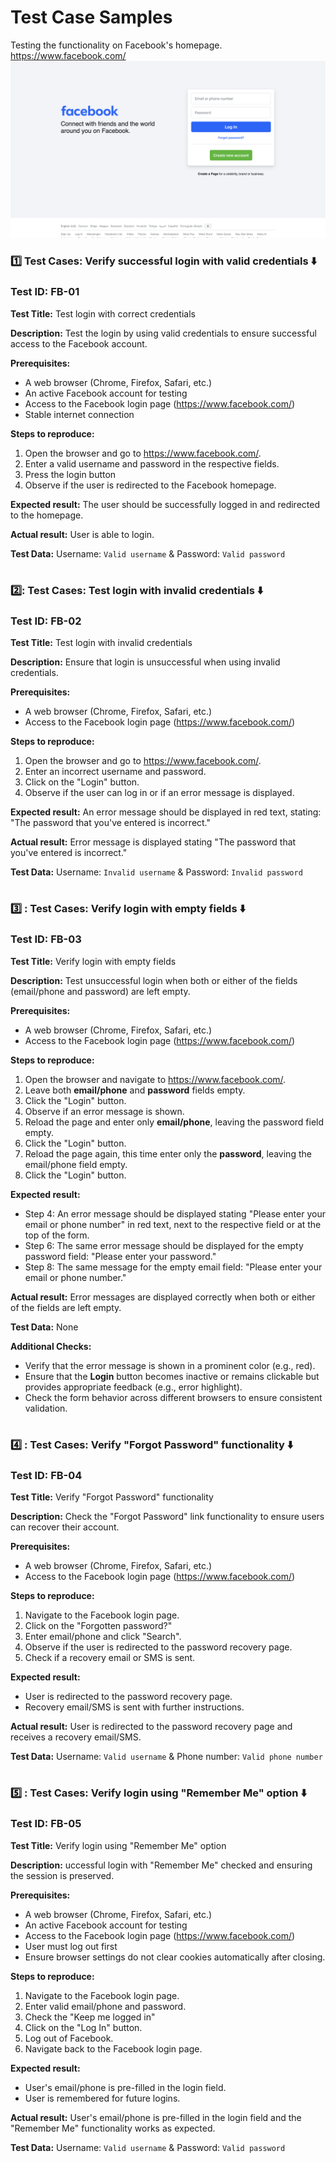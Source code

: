 # Test Case Samples
Testing the functionality on Facebook's homepage. https://www.facebook.com/
![Facebook Login Screenshot](https://github.com/GrayWing100/Manual-QA-Testing/blob/main/pictures/Facebook.png)

### :one: Test Cases: Verify successful login with valid credentials :arrow_down:

### Test ID: FB-01

**Test Title:** Test login with correct credentials

**Description:** Test the login by using valid credentials to ensure successful access to the Facebook account.

**Prerequisites:** 
- A web browser (Chrome, Firefox, Safari, etc.)
- An active Facebook account for testing
- Access to the Facebook login page (https://www.facebook.com/)
- Stable internet connection

**Steps to reproduce:**
1. Open the browser and go to https://www.facebook.com/.
2. Enter a valid username and password in the respective fields.
3. Press the login button
4. Observe if the user is redirected to the Facebook homepage.

**Expected result:** The user should be successfully logged in and redirected to the homepage.

**Actual result:** User is able to login.

**Test Data:** Username: `Valid username` & Password: `Valid password`

#


### 2️⃣: Test Cases: Test login with invalid credentials :arrow_down:

### Test ID: FB-02

**Test Title:** Test login with invalid credentials

**Description:** Ensure that login is unsuccessful when using invalid credentials.

**Prerequisites:** 
- A web browser (Chrome, Firefox, Safari, etc.)
- Access to the Facebook login page (https://www.facebook.com/)

**Steps to reproduce:**
1. Open the browser and go to https://www.facebook.com/.
2. Enter an incorrect username and password.
3. Click on the "Login" button.
4. Observe if the user can log in or if an error message is displayed.

**Expected result:** An error message should be displayed in red text, stating: "The password that you've entered is incorrect."

**Actual result:** Error message is displayed stating "The password that you've entered is incorrect."

**Test Data:** Username: `Invalid username` & Password: `Invalid password`

#


### 3️⃣ : Test Cases: Verify login with empty fields :arrow_down:

### Test ID: FB-03

**Test Title:** Verify login with empty fields

**Description:** Test unsuccessful login when both or either of the fields (email/phone and password) are left empty.

**Prerequisites:** 
- A web browser (Chrome, Firefox, Safari, etc.)
- Access to the Facebook login page (https://www.facebook.com/)

**Steps to reproduce:**
1. Open the browser and navigate to https://www.facebook.com/.
2. Leave both **email/phone** and **password** fields empty.
3. Click the "Login" button.
4. Observe if an error message is shown.
5. Reload the page and enter only **email/phone**, leaving the password field empty.
6. Click the "Login" button.
7. Reload the page again, this time enter only the **password**, leaving the email/phone field empty.
8. Click the "Login" button.

**Expected result:** 
- Step 4: An error message should be displayed stating "Please enter your email or phone number" in red text, next to the respective field or at the top of the form.
- Step 6: The same error message should be displayed for the empty password field: "Please enter your password."
- Step 8: The same message for the empty email field: "Please enter your email or phone number."

**Actual result:** Error messages are displayed correctly when both or either of the fields are left empty.

**Test Data:** None

**Additional Checks:**
- Verify that the error message is shown in a prominent color (e.g., red).
- Ensure that the **Login** button becomes inactive or remains clickable but provides appropriate feedback (e.g., error highlight).
- Check the form behavior across different browsers to ensure consistent validation.

#


### 4️⃣ : Test Cases: Verify "Forgot Password" functionality :arrow_down:

### Test ID: FB-04

**Test Title:** Verify "Forgot Password" functionality

**Description:** Check the "Forgot Password" link functionality to ensure users can recover their account.

**Prerequisites:** 
- A web browser (Chrome, Firefox, Safari, etc.)
- Access to the Facebook login page (https://www.facebook.com/)

**Steps to reproduce:**
1. Navigate to the Facebook login page.
2. Click on the "Forgotten password?" 
3. Enter email/phone and click "Search".
4. Observe if the user is redirected to the password recovery page.
5. Check if a recovery email or SMS is sent.
   
**Expected result:** 
- User is redirected to the password recovery page.
- Recovery email/SMS is sent with further instructions.

**Actual result:** User is redirected to the password recovery page and receives a recovery email/SMS.

**Test Data:** Username: `Valid username` & Phone number: `Valid phone number`

#


### 5️⃣  : Test Cases: Verify login using "Remember Me" option :arrow_down:

### Test ID: FB-05

**Test Title:** Verify login using "Remember Me" option

**Description:** uccessful login with "Remember Me" checked and ensuring the session is preserved.

**Prerequisites:** 
- A web browser (Chrome, Firefox, Safari, etc.)
- An active Facebook account for testing
- Access to the Facebook login page (https://www.facebook.com/)
- User must log out first
- Ensure browser settings do not clear cookies automatically after closing.

**Steps to reproduce:**
1. Navigate to the Facebook login page.
2. Enter valid email/phone and password.
3. Check the "Keep me logged in"
4. Click on the "Log In" button.
5. Log out of Facebook.
6. Navigate back to the Facebook login page.
  
**Expected result:** 
- User's email/phone is pre-filled in the login field.
- User is remembered for future logins.

**Actual result:** User's email/phone is pre-filled in the login field and the "Remember Me" functionality works as expected.

**Test Data:** Username: `Valid username` & Password: `Valid password`






